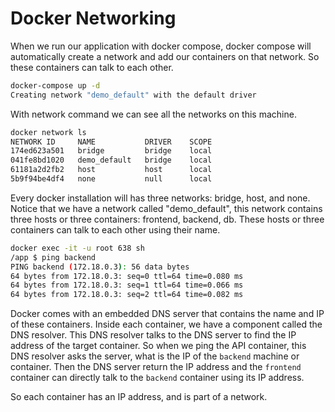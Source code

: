 # Docker Networking
When we run our application with docker compose, docker compose will automatically create a network and add our containers on that network. So these containers can talk to each other.
```bash
docker-compose up -d
Creating network "demo_default" with the default driver
```
With network command we can see all the networks on this machine.
```bash
docker network ls
NETWORK ID     NAME           DRIVER    SCOPE
174ed623a501   bridge         bridge    local
041fe8bd1020   demo_default   bridge    local
61181a2d2fb2   host           host      local
5b9f94be4df4   none           null      local
```
Every docker installation will has three networks: bridge, host, and none. Notice that we have a network called "demo_default", this network contains three hosts or three containers: frontend, backend, db. These hosts or three containers can talk to each other using their name.
```bash
docker exec -it -u root 638 sh
/app $ ping backend
PING backend (172.18.0.3): 56 data bytes
64 bytes from 172.18.0.3: seq=0 ttl=64 time=0.080 ms
64 bytes from 172.18.0.3: seq=1 ttl=64 time=0.066 ms
64 bytes from 172.18.0.3: seq=2 ttl=64 time=0.082 ms
```

Docker comes with an embedded DNS server that contains the name and IP of these containers. Inside each container, we have a component called the DNS resolver. This DNS resolver talks to the DNS server to find the IP address of the target container. So when we ping the API container, this DNS resolver asks the server, what is the IP of the `backend` machine or container. Then the DNS server return the IP address and the `frontend` container can directly talk to the `backend` container using its IP address.

So each container has an IP address, and is part of a network.